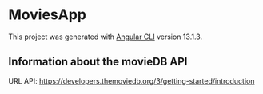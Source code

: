 # MoviesApp

This project was generated with [Angular CLI](https://github.com/angular/angular-cli) version 13.1.3.

## Information about the movieDB API

URL API: https://developers.themoviedb.org/3/getting-started/introduction